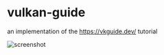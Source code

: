 # vulkan-guide

an implementation of the https://vkguide.dev/ tutorial

![screenshot](screenhot.png)
